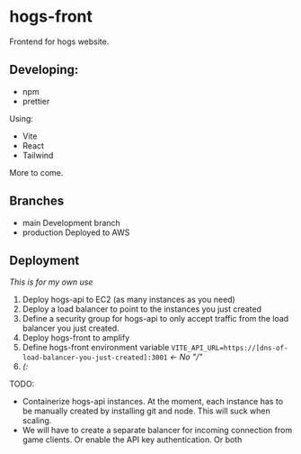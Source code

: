 # hogs-front

Frontend for hogs website.

## Developing:

-   npm
-   prettier

Using:

-   Vite
-   React
-   Tailwind

More to come.

## Branches

-   main
    Development branch
-   production
    Deployed to AWS


## Deployment

*This is for my own use*

1. Deploy hogs-api to EC2 (as many instances as you need)
3. Deploy a load balancer to point to the instances you just created
4. Define a security group for hogs-api to only accept traffic from the load balancer you just created.
6. Deploy hogs-front to amplify
7. Define hogs-front environment variable `VITE_API_URL=https://[dns-of-load-balancer-you-just-created]:3001` *<- No "/"*
8. *(:*

TODO:
- Containerize hogs-api instances. At the moment, each instance has to be manually created by installing git and node. This will suck when scaling.
- We will have to create a separate balancer for incoming connection from game clients. Or enable the API key authentication. Or both
